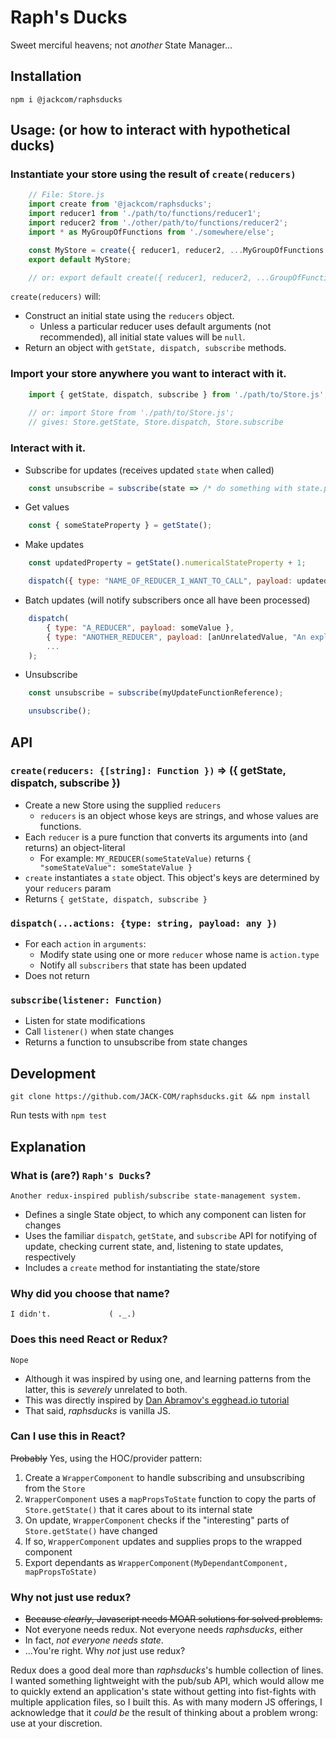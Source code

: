 # Raph's Ducks
Sweet merciful heavens; not _another_ State Manager...

## Installation
    npm i @jackcom/raphsducks

## Usage: (or how to interact with hypothetical ducks)
### Instantiate your store using the result of `create(reducers)`
```javascript
    // File: Store.js
    import create from '@jackcom/raphsducks';
    import reducer1 from './path/to/functions/reducer1';
    import reducer2 from './other/path/to/functions/reducer2';
    import * as MyGroupOfFunctions from './somewhere/else';

    const MyStore = create({ reducer1, reducer2, ...MyGroupOfFunctions });
    export default MyStore;

    // or: export default create({ reducer1, reducer2, ...GroupOfFunctions });
```
`create(reducers)` will: 
* Construct an initial state using the `reducers` object. 
    * Unless a particular reducer uses default arguments (not recommended), all initial state values will be `null`. 
* Return an object with `getState, dispatch, subscribe` methods.

### Import your store anywhere you want to interact with it.
```javascript
    import { getState, dispatch, subscribe } from './path/to/Store.js';
    
    // or: import Store from './path/to/Store.js';
    // gives: Store.getState, Store.dispatch, Store.subscribe 
```

### Interact with it.
* Subscribe for updates (receives updated `state` when called)
```javascript
    const unsubscribe = subscribe(state => /* do something with state.properties */);
```

* Get values
```javascript
    const { someStateProperty } = getState();
```
    
* Make updates
```javascript
    const updatedProperty = getState().numericalStateProperty + 1;

    dispatch({ type: "NAME_OF_REDUCER_I_WANT_TO_CALL", payload: updatedProperty });
```

* Batch updates (will notify subscribers once all have been processed)
```javascript
    dispatch(
        { type: "A_REDUCER", payload: someValue },
        { type: "ANOTHER_REDUCER", payload: [anUnrelatedValue, "An expletive"] },
        ...
    );
```

* Unsubscribe
```javascript
    const unsubscribe = subscribe(myUpdateFunctionReference);

    unsubscribe();
```

## API
### `create(reducers: {[string]: Function })` => ({ getState, dispatch, subscribe })
* Create a new Store using the supplied `reducers`
    * `reducers` is an object whose keys are strings, and whose values are functions.
* Each `reducer` is a pure function that converts its arguments into (and returns) an object-literal
    * For example: `MY_REDUCER(someStateValue)` returns `{ "someStateValue": someStateValue }`
* `create` instantiates a `state` object. This object's keys are determined by your `reducers` param
* Returns `{ getState, dispatch, subscribe }`

### `dispatch(...actions: {type: string, payload: any })`
* For each `action` in `arguments`:
    * Modify state using one or more `reducer` whose name is `action.type`
    * Notify all `subscribers` that state has been updated
* Does not return

### `subscribe(listener: Function)`
* Listen for state modifications
* Call `listener()` when state changes
* Returns a function to unsubscribe from state changes


## Development
    git clone https://github.com/JACK-COM/raphsducks.git && npm install 

Run tests with `npm test`


## Explanation 
### What is (are?) `Raph's Ducks`?
    Another redux-inspired publish/subscribe state-management system. 
* Defines a single State object, to which any component can listen for changes
* Uses the familiar `dispatch`, `getState`, and `subscribe` API for notifying of update, checking current state, and, listening to state updates, respectively
* Includes a `create` method for instantiating the state/store

### Why did you choose that name?
    I didn't.             ( ._.)


### Does this need React or Redux?
    Nope
* Although it was inspired by using one, and learning patterns from the latter, this is _severely_ unrelated to both. 
* This was directly inspired by [Dan Abramov's egghead.io tutorial](https://egghead.io/courses/getting-started-with-redux "Getting started with Redux")
* That said, _raphsducks_ is vanilla JS.

### Can I use this in React?
~~Probably~~
    Yes, using the HOC/provider pattern:
1. Create a `WrapperComponent` to handle subscribing and unsubscribing from the `Store`
2. `WrapperComponent` uses a `mapPropsToState` function to copy the parts of `Store.getState()` that it cares about to its internal state
3. On update, `WrapperComponent` checks if the "interesting" parts of `Store.getState()` have changed
4. If so, `WrapperComponent` updates and supplies props to the wrapped component
5. Export dependants as `WrapperComponent(MyDependantComponent, mapPropsToState)`

### Why not just use redux?
* ~~Because _clearly_, Javascript needs MOAR solutions for solved problems.~~
* Not everyone needs redux. Not everyone needs _raphsducks_, either
* In fact, _not everyone needs state_. 
* ...You're right. Why _not_ just use redux?

Redux does a good deal more than _raphsducks_'s humble collection of lines. I wanted something lightweight with the pub/sub API, which would allow me to quickly extend an application's state without getting into fist-fights with multiple application files, so I built this. As with many modern JS offerings, I acknowledge that it _could be_ the result of thinking about a problem wrong: use at your discretion.